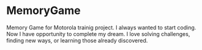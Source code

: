 # MemoryGame
Memory Game for Motorola trainig project. 
I always wanted to start coding. 
Now I have opportunity to complete my dream.
I love solving challenges, finding new ways, or learning those already discovered. 
